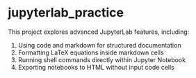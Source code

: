 # jupyterlab_practice

This project explores advanced JupyterLab features, including:

1. Using code and markdown for structured documentation
2. Formatting LaTeX equations inside markdown cells
3. Running shell commands directly within Jupyter Notebook
4. Exporting notebooks to HTML without input code cells
